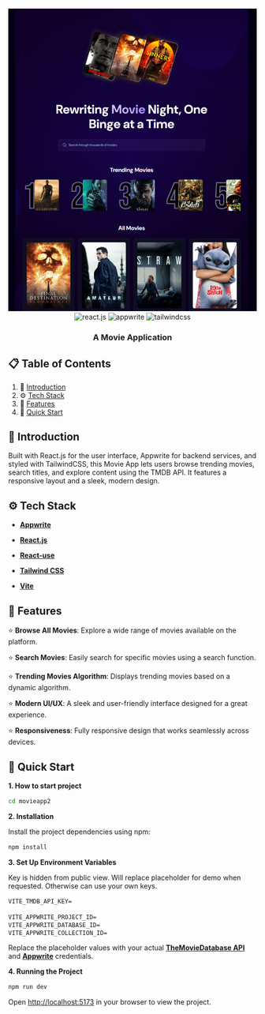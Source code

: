 <div align="center">
  <br />
    <a>
      <img src="movieapp2/public/landingpage.png" alt="Project Banner">
    </a>
  <br />
  
  <div>
    <img src="https://img.shields.io/badge/-React_JS-black?style=for-the-badge&logoColor=white&logo=react&color=61DAFB" alt="react.js" />
    <img src="https://img.shields.io/badge/-Appwrite-black?style=for-the-badge&logoColor=white&logo=appwrite&color=FD366E" alt="appwrite" />
    <img src="https://img.shields.io/badge/-Tailwind_CSS-black?style=for-the-badge&logoColor=white&logo=tailwindcss&color=06B6D4" alt="tailwindcss" />
  </div>

  <h3 align="center">A Movie Application</h3>

</div>

## 📋 <a name="table">Table of Contents</a>

1. 🤖 [Introduction](#introduction)
2. ⚙️ [Tech Stack](#tech-stack)
3. 🔋 [Features](#features)
4. 🤸 [Quick Start](#quick-start)

## <a name="introduction">🤖 Introduction</a>

Built with React.js for the user interface, Appwrite for backend services, and styled with TailwindCSS, this Movie App lets users browse trending movies, search titles, and explore content using the TMDB API. It features a responsive layout and a sleek, modern design.


## <a name="tech-stack">⚙️ Tech Stack</a>

- **[Appwrite](https://appwrite.io/)** 

- **[React.js](https://react.dev/reference/react)** 

- **[React-use](https://github.com/streamich/react-use)** 

- **[Tailwind CSS](https://tailwindcss.com/)** 

- **[Vite](https://vite.dev/)**


## <a name="features">🔋 Features</a>

⭐️ **Browse All Movies**: Explore a wide range of movies available on the platform.

⭐️ **Search Movies**: Easily search for specific movies using a search function.

⭐️ **Trending Movies Algorithm**: Displays trending movies based on a dynamic algorithm.

⭐️ **Modern UI/UX**: A sleek and user-friendly interface designed for a great experience.

⭐️ **Responsiveness**: Fully responsive design that works seamlessly across devices.


## <a name="quick-start">🤸 Quick Start</a>

**1. How to start project**
```bash
cd movieapp2
```


**2. Installation**

Install the project dependencies using npm:

```bash
npm install
```

**3. Set Up Environment Variables**

Key is hidden from public view. Will replace placeholder for demo when requested. Otherwise can use your own keys.

```env
VITE_TMDB_API_KEY=

VITE_APPWRITE_PROJECT_ID=
VITE_APPWRITE_DATABASE_ID=
VITE_APPWRITE_COLLECTION_ID=
```

Replace the placeholder values with your actual **[TheMovieDatabase API](https://developer.themoviedb.org/reference/intro/getting-started)** and **[Appwrite](https://apwr.dev/JSM050)** credentials.

**4. Running the Project**

```bash
npm run dev
```

Open [http://localhost:5173](http://localhost:5173) in your browser to view the project.

